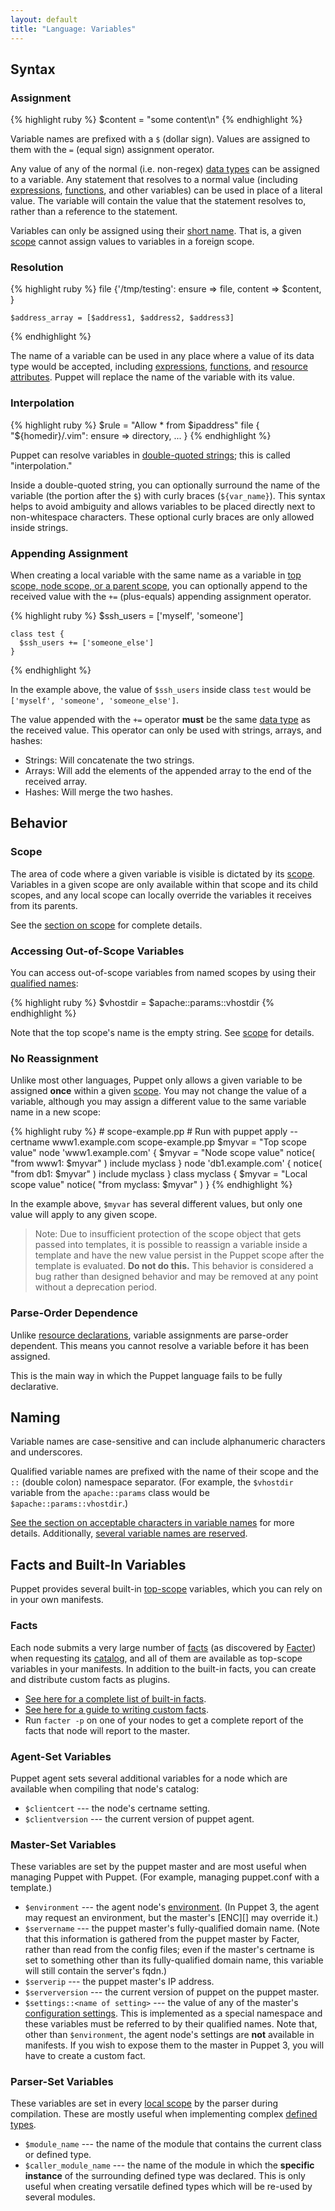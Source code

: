 ```yaml
---
layout: default
title: "Language: Variables"
---
```



[expressions]: ./lang_expressions.html
[acceptable]: ./lang_reserved.html#variables
[reserved]: ./lang_reserved.html#reserved-variable-names
[datatype]: ./lang_datatypes.html
[double_quote]: ./lang_datatypes.html#double-quoted-strings
[functions]: ./lang_functions.html
[definedtype]: ./lang_defined_types.html
[environment]: /guides/environment.html
[resource]: ./lang_resources.html
[resource_attribute]: ./lang_resources.html#syntax
[scope]: ./lang_scope.html
[topscope]: ./lang_scope.html#top-scope
[facts]: /facter/1.6/core_facts.html
[facter]: /facter
[customfacts]: /guides/custom_facts.html
[catalog]: ./lang_summary.html#compilation-and-catalogs



Syntax
-----

### Assignment

{% highlight ruby %}
    $content = "some content\n"
{% endhighlight %}

Variable names are prefixed with a `$` (dollar sign). Values are assigned to them with the `=` (equal sign) assignment operator. 

Any value of any of the normal (i.e. non-regex) [data types][datatype] can be assigned to a variable. Any statement that resolves to a normal value (including [expressions][], [functions][], and other variables) can be used in place of a literal value. The variable will contain the value that the statement resolves to, rather than a reference to the statement. 

Variables can only be assigned using their [short name](#naming). That is, a given [scope][] cannot assign values to variables in a foreign scope. 

### Resolution

{% highlight ruby %}
    file {'/tmp/testing':
      ensure => file,
      content => $content,
    }
    
    $address_array = [$address1, $address2, $address3]
{% endhighlight %}

The name of a variable can be used in any place where a value of its data type would be accepted, including [expressions][], [functions][], and [resource attributes][resource_attribute]. Puppet will replace the name of the variable with its value. 

### Interpolation

{% highlight ruby %}
    $rule = "Allow * from $ipaddress"
    file { "${homedir}/.vim":
      ensure => directory,
      ...
    }
{% endhighlight %}

Puppet can resolve variables in [double-quoted strings][double_quote]; this is called "interpolation."

Inside a double-quoted string, you can optionally surround the name of the variable (the portion after the `$`) with curly braces (`${var_name}`). This syntax helps to avoid ambiguity and allows variables to be placed directly next to non-whitespace characters. These optional curly braces are only allowed inside strings.

### Appending Assignment

When creating a local variable with the same name as a variable in [top scope, node scope, or a parent scope][scope], you can optionally append to the received value with the `+=` (plus-equals) appending assignment operator. 

{% highlight ruby %}
    $ssh_users = ['myself', 'someone']

    class test {
      $ssh_users += ['someone_else']
    }
{% endhighlight %}

In the example above, the value of `$ssh_users` inside class `test` would be `['myself', 'someone', 'someone_else']`. 

The value appended with the `+=` operator **must** be the same [data type][datatype] as the received value. This operator can only be used with strings, arrays, and hashes:

* Strings: Will concatenate the two strings.
* Arrays: Will add the elements of the appended array to the end of the received array.
* Hashes: Will merge the two hashes.


Behavior
-----

### Scope

The area of code where a given variable is visible is dictated by its [scope][]. Variables in a given scope are only available within that scope and its child scopes, and any local scope can locally override the variables it receives from its parents. 

See the [section on scope][scope] for complete details. 

### Accessing Out-of-Scope Variables

You can access out-of-scope variables from named scopes by using their [qualified names](#naming):

{% highlight ruby %}
    $vhostdir = $apache::params::vhostdir
{% endhighlight %}

Note that the top scope's name is the empty string. See [scope][] for details. 

### No Reassignment

Unlike most other languages, Puppet only allows a given variable to be assigned **once** within a given [scope][]. You may not change the value of a variable, although you may assign a different value to the same variable name in a new scope:

{% highlight ruby %}
    # scope-example.pp
    # Run with puppet apply --certname www1.example.com scope-example.pp
    $myvar = "Top scope value"
    node 'www1.example.com' {
      $myvar = "Node scope value"
      notice( "from www1: $myvar" )
      include myclass
    }
    node 'db1.example.com' {
      notice( "from db1: $myvar" )
      include myclass
    }
    class myclass {
      $myvar = "Local scope value"
      notice( "from myclass: $myvar" )
    }
{% endhighlight %}

In the example above, `$myvar` has several different values, but only one value will apply to any given scope. 

> Note: Due to insufficient protection of the scope object that gets passed into templates, it is possible to reassign a variable inside a template and have the new value persist in the Puppet scope after the template is evaluated. **Do not do this.** This behavior is considered a bug rather than designed behavior and may be removed at any point without a deprecation period.

### Parse-Order Dependence

Unlike [resource declarations][resource], variable assignments are parse-order dependent. This means you cannot resolve a variable before it has been assigned. 

This is the main way in which the Puppet language fails to be fully declarative.



Naming
-----

Variable names are case-sensitive and can include alphanumeric characters and underscores. 

Qualified variable names are prefixed with the name of their scope and the `::` (double colon) namespace separator. (For example, the `$vhostdir` variable from the `apache::params` class would be `$apache::params::vhostdir`.)

[See the section on acceptable characters in variable names][acceptable] for more details. Additionally, [several variable names are reserved][reserved].


Facts and Built-In Variables
-----

Puppet provides several built-in [top-scope][topscope] variables, which you can rely on in your own manifests.

### Facts

Each node submits a very large number of [facts][] (as discovered by [Facter][]) when requesting its [catalog][], and all of them are available as top-scope variables in your manifests. In addition to the built-in facts, you can create and distribute custom facts as plugins. 

* [See here for a complete list of built-in facts][facts].
* [See here for a guide to writing custom facts][customfacts].
* Run `facter -p` on one of your nodes to get a complete report of the facts that node will report to the master.

### Agent-Set Variables

Puppet agent sets several additional variables for a node which are available when compiling that node's catalog:

* `$clientcert` --- the node's certname setting.
* `$clientversion` --- the current version of puppet agent.

### Master-Set Variables

These variables are set by the puppet master and are most useful when managing Puppet with Puppet. (For example, managing puppet.conf with a template.)

* `$environment` --- the agent node's [environment][]. (In Puppet 3, the agent may request an environment, but the master's [ENC][] may override it.)
* `$servername` --- the puppet master's fully-qualified domain name. (Note that this information is gathered from the puppet master by Facter, rather than read from the config files; even if the master's certname is set to something other than its fully-qualified domain name, this variable will still contain the server's fqdn.)
* `$serverip` --- the puppet master's IP address.
* `$serverversion` --- the current version of puppet on the puppet master.
* `$settings::<name of setting>` --- the value of any of the master's [configuration settings](/guides/configuring.html). This is implemented as a special namespace and these variables must be referred to by their qualified names. Note that, other than `$environment`, the agent node's settings are **not** available in manifests. If you wish to expose them to the master in Puppet 3, you will have to create a custom fact.

### Parser-Set Variables

These variables are set in every [local scope][scope] by the parser during compilation. These are mostly useful when implementing complex [defined types][definedtype]. 

* `$module_name` --- the name of the module that contains the current class or defined type. 
* `$caller_module_name` --- the name of the module in which the **specific instance** of the surrounding defined type was declared. This is only useful when creating versatile defined types which will be re-used by several modules. 

